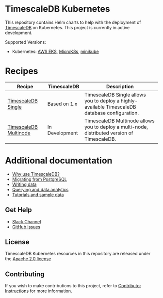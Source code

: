 # TimescaleDB Kubernetes

This repository contains Helm charts to help with the deployment of [TimescaleDB](https://github.com/timescale/timescaledb/) on
Kubernetes. This project is currently in active development.

Supported Versions:
- Kubernetes: [AWS EKS](https://aws.amazon.com/eks/), [MicroK8s](https://microk8s.io/), [minikube](https://github.com/kubernetes/minikube/releases)

# Recipes

| Recipe| TimescaleDB | Description |
|---|---|---|
| [TimescaleDB Single](charts/timescaledb-single) | Based on 1.x | TimescaleDB Single allows you to deploy a highly-available TimescaleDB database configuration. |
| [TimescaleDB Multinode](charts/timescaledb-multinode) | In Development | TimescaleDB Multinode allows you to deploy a multi-node, distributed version of TimescaleDB. |

# Additional documentation

- [Why use TimescaleDB?](https://docs.timescale.com/introduction)
- [Migrating from PostgreSQL](https://docs.timescale.com/getting-started/setup/migrate-from-postgresql)
- [Writing data](https://docs.timescale.com/using-timescaledb/writing-data)
- [Querying and data analytics](https://docs.timescale.com/using-timescaledb/reading-data)
- [Tutorials and sample data](https://docs.timescale.com/tutorials)

## Get Help
- [Slack Channel](https://slack.timescale.com/)
- [GitHub Issues](https://github.com/timescale/timescaledb-kubernetes/issues)

## License

TimescaleDB Kubernetes resources in this repository are released under the [Apache 2.0 license](LICENSE)

## Contributing

If you wish to make contributions to this project, refer to [Contributor Instructions](CONTRIBUTING.md) for more information.
